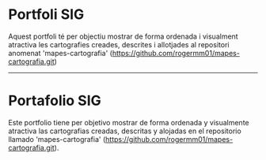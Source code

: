 # Portfoli SIG
Aquest portfoli té per objectiu mostrar de forma ordenada i visualment atractiva les cartografies creades, descrites i allotjades al repositori anomenat 'mapes-cartografia' (https://github.com/rogermm01/mapes-cartografia.git)

---------------------------------------------------------------------------------------------------------------------------------------------------------------------------------------------------------------------

# Portafolio SIG
Este portfolio tiene per objetivo mostrar de forma ordenada y visualmente atractiva las cartografias creadas, descritas y alojadas en el repositorio llamado 'mapes-cartografia' (https://github.com/rogermm01/mapes-cartografia.git).

